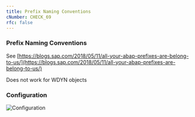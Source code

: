 ```yaml
---
title: Prefix Naming Conventions
cNumber: CHECK_69
rfc: false
---
```


### Prefix Naming Conventions

See [https://blogs.sap.com/2018/05/11/all-your-abap-prefixes-are-belong-to-us/](https://blogs.sap.com/2018/05/11/all-your-abap-prefixes-are-belong-to-us/)

Does not work for WDYN objects

### Configuration
![Configuration](/img/default_conf.png)

